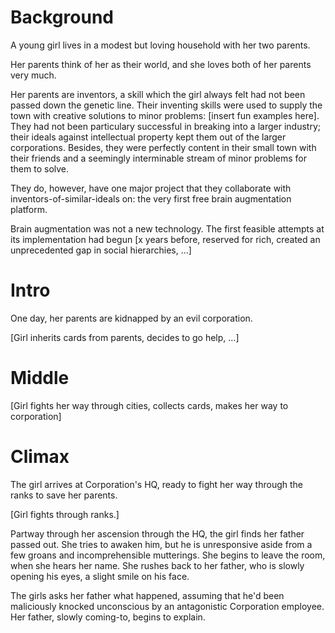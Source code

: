Background
==========

A young girl lives in a modest but loving household with her two parents.

Her parents think of her as their world, and she loves both of her parents very
much.

Her parents are inventors, a skill which the girl always felt had not been
passed down the genetic line. Their inventing skills were used to supply the
town with creative solutions to minor problems: [insert fun examples here]. They
had not been particulary successful in breaking into a larger industry; their
ideals against intellectual property kept them out of the larger corporations.
Besides, they were perfectly content in their small town with their friends and
a seemingly interminable stream of minor problems for them to solve.

They do, however, have one major project that they collaborate with
inventors-of-similar-ideals on: the very first free brain augmentation platform.

Brain augmentation was not a new technology. The first feasible attempts at its
implementation had begun [x years before, reserved for rich, created an
unprecedented gap in social hierarchies, ...]

Intro
=====

One day, her parents are kidnapped by an evil corporation.

[Girl inherits cards from parents, decides to go help, ...]

Middle
======

[Girl fights her way through cities, collects cards, makes her way to
corporation]

Climax
======

The girl arrives at Corporation's HQ, ready to fight her way through the ranks
to save her parents.

[Girl fights through ranks.]

Partway through her ascension through the HQ, the girl finds her father passed
out. She tries to awaken him, but he is unresponsive aside from a few groans and
incomprehensible mutterings. She begins to leave the room, when she hears her
name. She rushes back to her father, who is slowly opening his eyes, a slight
smile on his face.

The girls asks her father what happened, assuming that he'd been maliciously
knocked unconscious by an antagonistic Corporation employee. Her father, slowly
coming-to, begins to explain.

